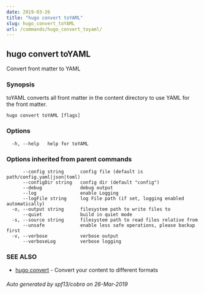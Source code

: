 ```yaml
---
date: 2019-03-26
title: "hugo convert toYAML"
slug: hugo_convert_toYAML
url: /commands/hugo_convert_toyaml/
---
```

## hugo convert toYAML

Convert front matter to YAML

### Synopsis

toYAML converts all front matter in the content directory
to use YAML for the front matter.

```
hugo convert toYAML [flags]
```

### Options

```
  -h, --help   help for toYAML
```

### Options inherited from parent commands

```
      --config string      config file (default is path/config.yaml|json|toml)
      --configDir string   config dir (default "config")
      --debug              debug output
      --log                enable Logging
      --logFile string     log File path (if set, logging enabled automatically)
  -o, --output string      filesystem path to write files to
      --quiet              build in quiet mode
  -s, --source string      filesystem path to read files relative from
      --unsafe             enable less safe operations, please backup first
  -v, --verbose            verbose output
      --verboseLog         verbose logging
```

### SEE ALSO

* [hugo convert](/commands/hugo_convert/)	 - Convert your content to different formats

###### Auto generated by spf13/cobra on 26-Mar-2019

